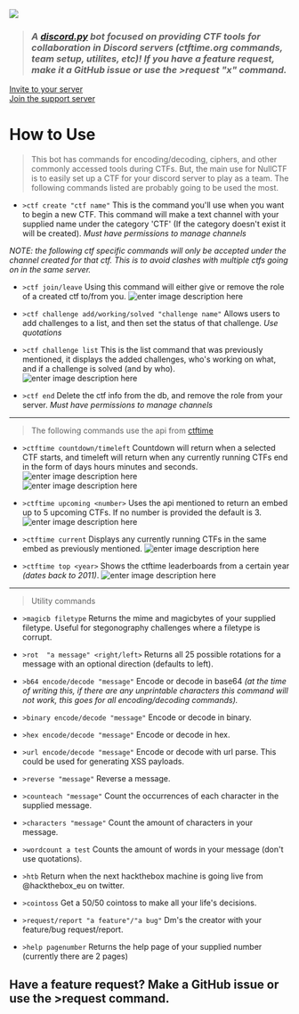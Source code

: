 <img src="https://i.imgur.com/mZ2bVY4.png"/>

>### *A [discord.py](http://discordpy.readthedocs.io/en/latest/) bot focused on providing CTF tools for collaboration in Discord servers (ctftime.org commands, team setup, utilites, etc)!  If you have a feature request, make it a GitHub issue or use the >request "x" command.*

[Invite to your server](https://discordapp.com/oauth2/authorize?client_id=455502163452362753&scope=bot&permissions=268545136)
\
[Join the support server](https://discord.gg/yf8E2s8)

#  How to Use
>This bot has commands for encoding/decoding, ciphers, and other commonly accessed tools during CTFs.  But, the main use for NullCTF is to easily set up a CTF for your discord server to play as a team.  The following commands listed are probably going to be used the most.

* `>ctf create "ctf name"`  This is the command you'll use when you want to begin a new CTF.  This command will make a text channel with your supplied name under the category 'CTF' (If the category doesn't exist it will be created).  *Must have permissions to manage channels*

*NOTE: the following ctf specific commands will only be accepted under the channel created for that ctf.  This is to avoid clashes with multiple ctfs going on in the same server.*

 * `>ctf join/leave` Using this command will either give or remove the role of a created ctf to/from you.
 ![enter image description here](https://i.imgur.com/4QPUgvM.png)
 
 * `>ctf challenge add/working/solved "challenge name"` Allows users to add challenges to a list, and then set the status of that challenge. *Use quotations*
 
 * `>ctf challenge list` This is the list command that was previously mentioned, it displays the added challenges, who's working on what, and if a challenge is solved (and by who).
 ![enter image description here](https://i.imgur.com/KH5dYZr.png)

 * `>ctf end` Delete the ctf info from the db, and remove the role from your server.  *Must have permissions to manage channels*

---
>The following commands use the api from [ctftime](https://ctftime.org/api)

 * `>ctftime countdown/timeleft` Countdown will return when a selected CTF starts, and timeleft will return when any currently running CTFs end in the form of days hours minutes and seconds.
 ![enter image description here](https://i.imgur.com/LFSTr33.png)  
 ![enter image description here](https://i.imgur.com/AkBfp6E.png)

* `>ctftime upcoming <number>` Uses the api mentioned to return an embed up to 5 upcoming CTFs.  If no number is provided the default is 3.
![enter image description here](https://i.imgur.com/UpouneO.png)

* `>ctftime current` Displays any currently running CTFs in the same embed as previously mentioned.
![enter image description here](https://i.imgur.com/RCh3xg6.png)

* `>ctftime top <year>`  Shows the ctftime leaderboards from a certain year *(dates back to 2011)*.
![enter image description here](https://i.imgur.com/2npW7gM.png)
---
>Utility commands
* `>magicb filetype` Returns the mime and magicbytes of your supplied filetype. Useful for stegonography challenges where a filetype is corrupt.

* `>rot  "a message" <right/left>` Returns all 25 possible rotations for a message with an optional direction (defaults to left).

* `>b64 encode/decode "message"`  Encode or decode in base64 *(at the time of writing this, if there are any unprintable characters this command will not work, this goes for all encoding/decoding commands).*

* `>binary encode/decode "message"` Encode or decode in binary.

* `>hex encode/decode "message"` Encode or decode in hex.

* `>url encode/decode "message"` Encode or decode with url parse.  This could be used for generating XSS payloads.

* `>reverse "message"` Reverse a message.

* `>counteach "message"` Count the occurrences of each character in the supplied message.

* `>characters "message"` Count the amount of characters in your message.

* `>wordcount a test` Counts the amount of words in  your message (don't use quotations).

* `>htb` Return when the next hackthebox machine is going live from @hackthebox_eu on twitter.

* `>cointoss` Get a 50/50 cointoss to make all your life's decisions.

* `>request/report "a feature"/"a bug"` Dm's the creator with your feature/bug  request/report.

* `>help pagenumber` Returns the help page of your supplied number (currently there are 2 pages)

## Have a feature request?  Make a GitHub issue or use the >request command.


